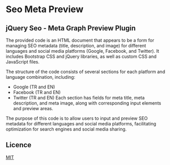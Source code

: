 # Seo Meta Preview 

## jQuery Seo - Meta Graph Preview Plugin
The provided code is an HTML document that appears to be a form for managing SEO metadata (title, description, and image) for different languages and social media platforms (Google, Facebook, and Twitter). It includes Bootstrap CSS and jQuery libraries, as well as custom CSS and JavaScript files.

The structure of the code consists of several sections for each platform and language combination, including:

- Google (TR and EN)
- Facebook (TR and EN)
- Twitter (TR and EN)
Each section has fields for meta title, meta description, and meta image, along with corresponding input elements and preview areas.

The purpose of this code is to allow users to input and preview SEO metadata for different languages and social media platforms, facilitating optimization for search engines and social media sharing.

## Licence

[MIT](https://choosealicense.com/licenses/mit/)
